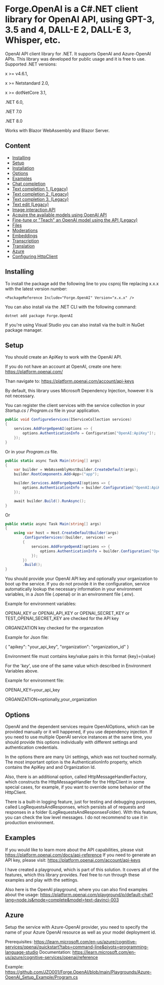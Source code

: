 # Forge.OpenAI is a C#.NET client library for OpenAI API, using GPT-3, 3.5 and 4, DALL-E 2, DALL-E 3, Whisper, etc.
OpenAI API client library for .NET. It supports OpenAI and Azure-OpenAI APIs. This library was developed for public usage and it is free to use.
Supported .NET versions:

x >= v4.6.1,

x >= Netstandard 2.0,

x >= dotNetCore 3.1,

.NET 6.0,

.NET 7.0

.NET 8.0

Works with Blazor WebAssembly and Blazor Server.


## Content

 * [Installing](#Installing)
 * [Setup](#Setup)
 * [Installation](#install-from-nuget)
 * [Options](#Options)
 * [Examples](#Examples)
 * [Chat completion](https://github.com/JZO001/Forge.OpenAI/wiki/Chat-completion)
 * [Text completion 1. (Legacy)](https://github.com/JZO001/Forge.OpenAI/wiki/Text-completion-1.)
 * [Text completion 2. (Legacy)](https://github.com/JZO001/Forge.OpenAI/wiki/Text-completion-2.)
 * [Text completion 3. (Legacy)](https://github.com/JZO001/Forge.OpenAI/wiki/Text-completion-3.)
 * [Text edit (Legacy)](https://github.com/JZO001/Forge.OpenAI/wiki/Text-edit)
 * [Image interaction API](https://github.com/JZO001/Forge.OpenAI/wiki/Text-edit)
 * [Acquire the available models using OoenAI API](https://github.com/JZO001/Forge.OpenAI/wiki/Acquire-the-available-models-using-OpenAI-API)
 * [Fine-tune or "Teach" an OpenAI model using the API (Legacy)](https://github.com/JZO001/Forge.OpenAI/wiki/Fine-tune-or-%22Teach%22-an-OpenAI-model-using-the-API)
 * [Files](https://github.com/JZO001/Forge.OpenAI/wiki/Files)
 * [Moderations](https://github.com/JZO001/Forge.OpenAI/wiki/Moderations)
 * [Embeddings](https://github.com/JZO001/Forge.OpenAI/wiki/Embeddings)
 * [Transcription](https://github.com/JZO001/Forge.OpenAI/wiki/Transcription)
 * [Translation](https://github.com/JZO001/Forge.OpenAI/wiki/Translation)
 * [Azure](#azure)
 * [Configuring HttpClient](https://github.com/JZO001/Forge.OpenAI/wiki/Configuring-HttpClient)


## Installing

To install the package add the following line to you csproj file replacing x.x.x with the latest version number:

```
<PackageReference Include="Forge.OpenAI" Version="x.x.x" />
```

You can also install via the .NET CLI with the following command:

```
dotnet add package Forge.OpenAI
```

If you're using Visual Studio you can also install via the built in NuGet package manager.

## Setup

You should create an ApiKey to work with the OpenAI API.

If you do not have an account at OpenAI, create one here:
https://platform.openai.com/

Than navigate to:
https://platform.openai.com/account/api-keys



By default, this library uses Microsoft Dependency Injection, however it is not necessary.

You can register the client services with the service collection in your _Startup.cs_ / _Program.cs_ file in your application.

```c#
public void ConfigureServices(IServiceCollection services)
{
    services.AddForgeOpenAI(options => {
        options.AuthenticationInfo = Configuration["OpenAI:ApiKey"]!;
    });
}
``` 

Or in your _Program.cs_ file.

```c#
public static async Task Main(string[] args)
{
    var builder = WebAssemblyHostBuilder.CreateDefault(args);
    builder.RootComponents.Add<App>("app");

    builder.Services.AddForgeOpenAI(options => {
        options.AuthenticationInfo = builder.Configuration["OpenAI:ApiKey"]!;
    });

    await builder.Build().RunAsync();
}
```

Or

```c#
public static async Task Main(string[] args)
{
    using var host = Host.CreateDefaultBuilder(args)
        .ConfigureServices((builder, services) =>
        {
            services.AddForgeOpenAI(options => {
                options.AuthenticationInfo = builder.Configuration["OpenAI:ApiKey"]!;
            });
        })
        .Build();
}
```

You should provide your OpenAI API key and optionally your organization to boot up the service.
If you do not provide it in the configuration, service automatically lookup the necessary
information in your environment variables, in a Json file (.openai) or
in an environment file (.env).

Example for environment variables:

OPENAI_KEY or OPENAI_API_KEY or OPENAI_SECRET_KEY or TEST_OPENAI_SECRET_KEY are checked for the API key

ORGANIZATION key checked for the organzation


Example for Json file:

{
    "apikey": "your_api_key",
    "organization": "organization_id"
}


Environment file must contains key/value pairs in this format {key}={value}

For the '_key_', use one of the same value which described in Environment Variables above.

Example for environment file:

OPENAI_KEY=your_api_key

ORGANIZATION=optionally_your_organization


## Options

OpenAI and the dependent services require OpenAIOptions, which can be provided manually or it will happened,
if you use dependency injection. If you need to use multiple OpenAI service instances at the same time,
you should provide this options individually with different settings and authentication credentials.

In the options there are many Uri settings, which was not touched normally. The most important option
is the AuthenticationInfo property, which contains the ApiKey and and Organization Id.

Also, there is an additional option, called HttpMessageHandlerFactory, which constructs the HttpMessageHandler
for the HttpClient in some special cases, for example, if you want to override some behavior of the HttpClient.

There is a built-in logging feature, just for testing and debugging purposes, called LogRequestsAndResponses,
which persists all of requests and responses in a folder (LogRequestsAndResponsesFolder). With this feature,
you can check the low level messages. I do not recommend to use it in production environment.


## Examples

If you would like to learn more about the API capabilities, please visit https://platform.openai.com/docs/api-reference
If you need to generate an API key, please visit: https://platform.openai.com/account/api-keys

I have created a playground, which is part of this solution. It covers all of the features, which this library provides.
Feel free to run through these examples and play with the settings.

Also here is the OpenAI playground, where you can also find examples about the usage:
https://platform.openai.com/playground/p/default-chat?lang=node.js&mode=complete&model=text-davinci-003


## Azure

Setup the service with Azure-OpenAI provider, you need to specify the name of your Azure OpenAI resource as well as your model deployment id.

Prerequisites: https://learn.microsoft.com/en-us/azure/cognitive-services/openai/quickstart?tabs=command-line&pivots=programming-language-studio
Documentation: https://learn.microsoft.com/en-us/azure/cognitive-services/openai/reference

Example: https://github.com/JZO001/Forge.OpenAI/blob/main/Playgrounds/Azure-OpenAI_Setup_Example/Program.cs
